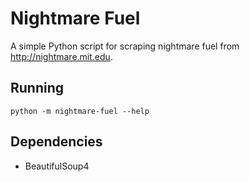 # Nightmare Fuel

A simple Python script for scraping nightmare fuel from http://nightmare.mit.edu.

## Running
```
python -m nightmare-fuel --help
```

## Dependencies
 - BeautifulSoup4

